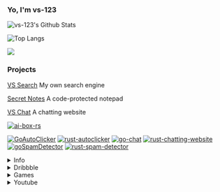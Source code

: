 <h3>
Yo, I'm vs-123
</h3>

![vs-123's Github Stats](https://github-readme-stats.vercel.app/api?username=vs-123&count_private=true&show_icons=true)

![Top Langs](https://github-readme-stats.vercel.app/api/top-langs/?username=vs-123&layout=compact)

<img src="https://komarev.com/ghpvc/?username=vs-123" />

<h3>Projects</h3>

<a href="https://vs-search.herokuapp.com/">VS Search</a> My own search engine

<a href="https://secretnotes.vahin.repl.co/">Secret Notes</a> A code-protected notepad

<a href="https://brokenmassivefont.vahin.repl.co/">VS Chat</a> A chatting website

[![ai-box-rs](https://github-readme-stats.vercel.app/api/pin/?username=vs-123&repo=ai-box-rs)](https://github.com/vs-123/ai-box-rs)

[![GoAutoClicker](https://github-readme-stats.vercel.app/api/pin/?username=vs-123&repo=GoAutoClicker)](https://github.com/vs-123/GoAutoClicker)
[![rust-autoclicker](https://github-readme-stats.vercel.app/api/pin/?username=vs-123&repo=rust-autoclicker)](https://github.com/vs-123/rust-autoclicker)
[![go-chat](https://github-readme-stats.vercel.app/api/pin/?username=vs-123&repo=go-chat)](https://github.com/vs-123/go-chat)
[![rust-chatting-website](https://github-readme-stats.vercel.app/api/pin/?username=vs-123&repo=rust-chatting-website)](https://github.com/vs-123/rust-chatting-website)
[![goSpamDetector](https://github-readme-stats.vercel.app/api/pin/?username=vs-123&repo=goSpamDetector)](https://github.com/vs-123/goSpamDetector)
[![rust-spam-detector](https://github-readme-stats.vercel.app/api/pin/?username=vs-123&repo=rust-spam-detector)](https://github.com/vs-123/rust-spam-detector)

<details>
<summary>Info</summary>
<p>I love to program, I make stuff whether it is useless or not.</p>
<p>I've tried many programming languages, but I usually program in <a href="https://www.rust-lang.org">Rust</a></p>
</details>
<details>
<summary>Dribbble</summary>
I have a <a href="https://dribbble.com/vahin">Dribbble account</a> too, I upload images that I've drawn/photoshopped.
</details>
<details>
<summary>Games</summary>
I make games too, check them out at my <a href="https://vsgame.itch.io/">itch.io</a> account :D
</details>
<details>
<summary>Youtube</summary>
I make programming tutorials on youtube.
 
This is my youtube channel -> <a href="https://www.youtube.com/c/VahinSharma">https://www.youtube.com/c/VahinSharma</a>
</details>
